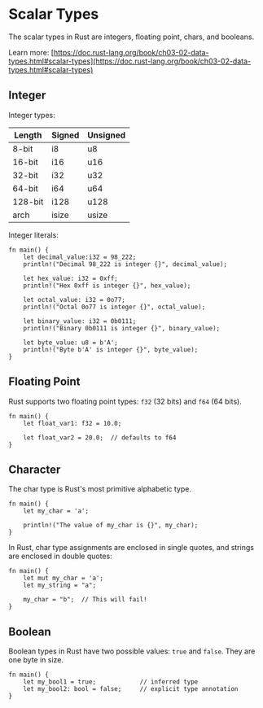 # Scalar Types

The scalar types in Rust are integers, floating point, chars, and booleans.

Learn more: [https://doc.rust-lang.org/book/ch03-02-data-types.html#scalar-types](https://doc.rust-lang.org/book/ch03-02-data-types.html#scalar-types)

## Integer

Integer types:

Length | Signed | Unsigned
-------|--------|---------
8-bit | i8 | u8
16-bit | i16 | u16
32-bit | i32 | u32
64-bit | i64 | u64
128-bit | i128 | u128
arch | isize | usize

Integer literals:

```rust,editable
fn main() {
	let decimal_value:i32 = 98_222;
	println!("Decimal 98_222 is integer {}", decimal_value);

	let hex_value: i32 = 0xff;
	println!("Hex 0xff is integer {}", hex_value);

	let octal_value: i32 = 0o77;
	println!("Octal 0o77 is integer {}", octal_value);

	let binary_value: i32 = 0b0111;
	println!("Binary 0b0111 is integer {}", binary_value);

	let byte_value: u8 = b'A';
	println!("Byte b'A' is integer {}", byte_value);
}
```

## Floating Point

Rust supports two floating point types: `f32` (32 bits) and `f64` (64 bits).

```rust,editable
fn main() {
	let float_var1: f32 = 10.0;

	let float_var2 = 20.0;  // defaults to f64
}
```

## Character

The char type is Rust's most primitive alphabetic type.

```rust,editable
fn main() {
	let my_char = 'a';

	println!("The value of my_char is {}", my_char);
}
```

In Rust, char type assignments are enclosed in single quotes, and strings are enclosed in double quotes:

```rust,editable
fn main() {
	let mut my_char = 'a';
	let my_string = "a";

	my_char = "b";  // This will fail!
}
```

## Boolean

Boolean types in Rust have two possible values: `true` and `false`.  They are one byte in size.

```rust,editable
fn main() {
	let my_bool1 = true;			// inferred type
	let my_bool2: bool = false;		// explicit type annotation
}
```
